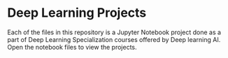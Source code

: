 # Deep Learning Projects
Each of the files in this repository is a Jupyter Notebook project done as a part of Deep Learning Specialization courses offered by Deep learning AI.
Open the notebook files to view the projects.

